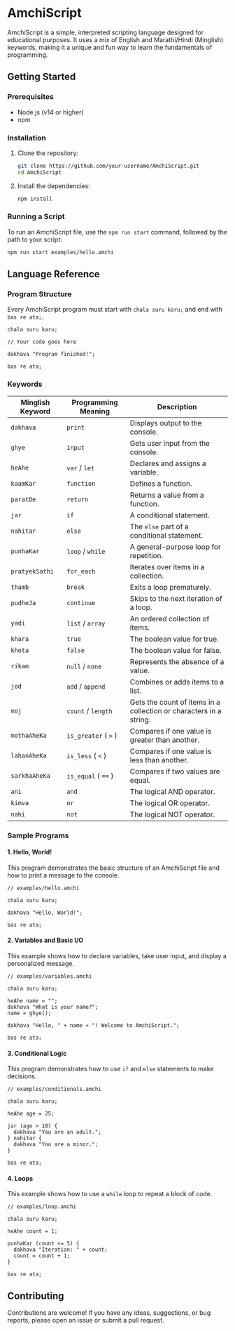 # AmchiScript

AmchiScript is a simple, interpreted scripting language designed for educational purposes. It uses a mix of English and Marathi/Hindi (Minglish) keywords, making it a unique and fun way to learn the fundamentals of programming.

## Getting Started

### Prerequisites

*   Node.js (v14 or higher)
*   npm

### Installation

1.  Clone the repository:
    ```bash
    git clone https://github.com/your-username/AmchiScript.git
    cd AmchiScript
    ```

2.  Install the dependencies:
    ```bash
    npm install
    ```

### Running a Script

To run an AmchiScript file, use the `npm run start` command, followed by the path to your script:

```bash
npm run start examples/hello.amchi
```

## Language Reference

### Program Structure

Every AmchiScript program must start with `chala suru karu;` and end with `bas re ata;`.

```amchi
chala suru karu;

// Your code goes here

dakhava "Program finished!";

bas re ata;
```

### Keywords

| Minglish Keyword | Programming Meaning        | Description                                                  |
| ---------------- | -------------------------- | ------------------------------------------------------------ |
| `dakhava`        | `print`                    | Displays output to the console.                              |
| `ghye`           | `input`                    | Gets user input from the console.                            |
| `heAhe`          | `var` / `let`              | Declares and assigns a variable.                             |
| `kaamKar`        | `function`                 | Defines a function.                                          |
| `paratDe`        | `return`                   | Returns a value from a function.                             |
| `jar`            | `if`                       | A conditional statement.                                     |
| `nahitar`        | `else`                     | The `else` part of a conditional statement.                  |
| `punhaKar`       | `loop` / `while`           | A general-purpose loop for repetition.                       |
| `pratyekSathi`   | `for_each`                 | Iterates over items in a collection.                         |
| `thamb`          | `break`                    | Exits a loop prematurely.                                    |
| `pudheJa`        | `continue`                 | Skips to the next iteration of a loop.                       |
| `yadi`           | `list` / `array`           | An ordered collection of items.                              |
| `khara`          | `true`                     | The boolean value for true.                                  |
| `khota`          | `false`                    | The boolean value for false.                                 |
| `rikam`          | `null` / `none`            | Represents the absence of a value.                           |
| `jod`            | `add` / `append`           | Combines or adds items to a list.                            |
| `moj`            | `count` / `length`         | Gets the count of items in a collection or characters in a string. |
| `mothaAheKa`     | `is_greater` ( `>` )       | Compares if one value is greater than another.               |
| `lahanAheKa`     | `is_less` ( `<` )          | Compares if one value is less than another.                  |
| `sarkhaAheKa`    | `is_equal` ( `==` )        | Compares if two values are equal.                            |
| `ani`            | `and`                      | The logical AND operator.                                    |
| `kimva`          | `or`                       | The logical OR operator.                                     |
| `nahi`           | `not`                      | The logical NOT operator.                                    |

### Sample Programs

#### 1. Hello, World!

This program demonstrates the basic structure of an AmchiScript file and how to print a message to the console.

```amchi
// examples/hello.amchi

chala suru karu;

dakhava "Hello, World!";

bas re ata;
```

#### 2. Variables and Basic I/O

This example shows how to declare variables, take user input, and display a personalized message.

```amchi
// examples/variables.amchi

chala suru karu;

heAhe name = "";
dakhava "What is your name?";
name = ghye();

dakhava "Hello, " + name + "! Welcome to AmchiScript.";

bas re ata;
```

#### 3. Conditional Logic

This program demonstrates how to use `if` and `else` statements to make decisions.

```amchi
// examples/conditionals.amchi

chala suru karu;

heAhe age = 25;

jar (age > 18) {
  dakhava "You are an adult.";
} nahitar {
  dakhava "You are a minor.";
}

bas re ata;
```

#### 4. Loops

This example shows how to use a `while` loop to repeat a block of code.

```amchi
// examples/loop.amchi

chala suru karu;

heAhe count = 1;

punhaKar (count <= 5) {
  dakhava "Iteration: " + count;
  count = count + 1;
}

bas re ata;
```

## Contributing

Contributions are welcome! If you have any ideas, suggestions, or bug reports, please open an issue or submit a pull request.
